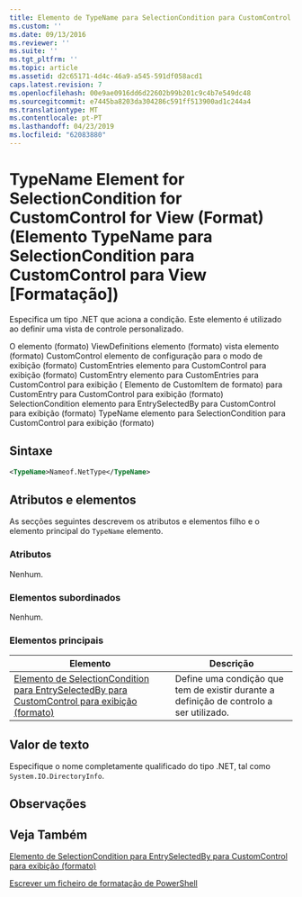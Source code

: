 ```yaml
---
title: Elemento de TypeName para SelectionCondition para CustomControl para exibição (formato) | Documentos da Microsoft
ms.custom: ''
ms.date: 09/13/2016
ms.reviewer: ''
ms.suite: ''
ms.tgt_pltfrm: ''
ms.topic: article
ms.assetid: d2c65171-4d4c-46a9-a545-591df058acd1
caps.latest.revision: 7
ms.openlocfilehash: 00e9ae0916dd6d22602b99b201c9c4b7e549dc48
ms.sourcegitcommit: e7445ba8203da304286c591ff513900ad1c244a4
ms.translationtype: MT
ms.contentlocale: pt-PT
ms.lasthandoff: 04/23/2019
ms.locfileid: "62083880"
---
```

# <a name="typename-element-for-selectioncondition-for-customcontrol-for-view--format"></a>TypeName Element for SelectionCondition for CustomControl for View (Format) (Elemento TypeName para SelectionCondition para CustomControl para View [Formatação])

Especifica um tipo .NET que aciona a condição. Este elemento é utilizado ao definir uma vista de controle personalizado.

O elemento (formato) ViewDefinitions elemento (formato) vista elemento (formato) CustomControl elemento de configuração para o modo de exibição (formato) CustomEntries elemento para CustomControl para exibição (formato) CustomEntry elemento para CustomEntries para CustomControl para exibição ( Elemento de CustomItem de formato) para CustomEntry para CustomControl para exibição (formato) SelectionCondition elemento para EntrySelectedBy para CustomControl para exibição (formato) TypeName elemento para SelectionCondition para CustomControl para exibição (formato)

## <a name="syntax"></a>Sintaxe

```xml
<TypeName>Nameof.NetType</TypeName>

```

## <a name="attributes-and-elements"></a>Atributos e elementos

As secções seguintes descrevem os atributos e elementos filho e o elemento principal do `TypeName` elemento.

### <a name="attributes"></a>Atributos

Nenhum.

### <a name="child-elements"></a>Elementos subordinados

Nenhum.

### <a name="parent-elements"></a>Elementos principais

|Elemento|Descrição|
|-------------|-----------------|
|[Elemento de SelectionCondition para EntrySelectedBy para CustomControl para exibição (formato)](./selectioncondition-element-for-entryselectedby-for-customcontrol-format.md)|Define uma condição que tem de existir durante a definição de controlo a ser utilizado.|

## <a name="text-value"></a>Valor de texto

Especifique o nome completamente qualificado do tipo .NET, tal como `System.IO.DirectoryInfo`.

## <a name="remarks"></a>Observações

## <a name="see-also"></a>Veja Também

[Elemento de SelectionCondition para EntrySelectedBy para CustomControl para exibição (formato)](./selectioncondition-element-for-entryselectedby-for-customcontrol-format.md)

[Escrever um ficheiro de formatação de PowerShell](./writing-a-powershell-formatting-file.md)
